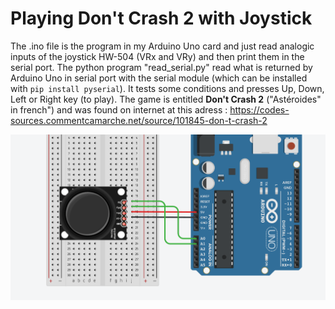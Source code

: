 # Playing Don't Crash 2 with Joystick

The .ino file is the program in my Arduino Uno card and just read analogic inputs of the joystick HW-504 (VRx and VRy) and then print them in the serial port. The python program "read_serial.py" read what is returned by Arduino Uno in serial port with the serial module (which can be installed with `pip install pyserial`). It tests some conditions and presses Up, Down, Left or Right key (to play). The game is entitled **Don't Crash 2** ("Astéroides" in french") and was found on internet at this adress : https://codes-sources.commentcamarche.net/source/101845-don-t-crash-2

![circuit](https://raw.githubusercontent.com/KataKatis/Electronic/main/Joystick/Playing_dont_crash2_with_Joystick/joystick_dont_crash_circuit.png)
